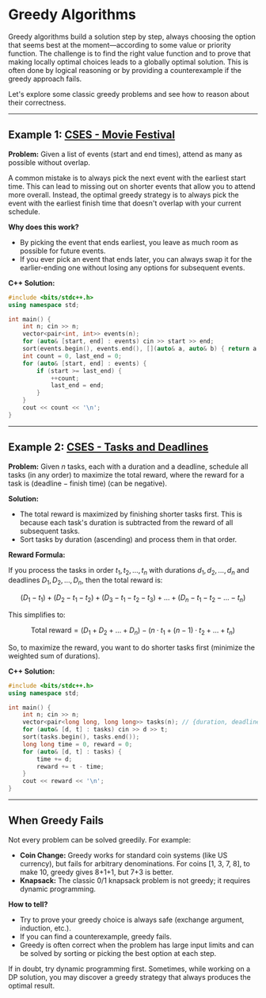 # Greedy Algorithms

Greedy algorithms build a solution step by step, always choosing the option that seems best at the moment—according to some value or priority function. The challenge is to find the right value function and to prove that making locally optimal choices leads to a globally optimal solution. This is often done by logical reasoning or by providing a counterexample if the greedy approach fails.

Let's explore some classic greedy problems and see how to reason about their correctness.

---

## Example 1: [CSES - Movie Festival](https://cses.fi/problemset/task/1629)

**Problem:** Given a list of events (start and end times), attend as many as possible without overlap.

A common mistake is to always pick the next event with the earliest start time. This can lead to missing out on shorter events that allow you to attend more overall. Instead, the optimal greedy strategy is to always pick the event with the earliest finish time that doesn't overlap with your current schedule.

**Why does this work?**
- By picking the event that ends earliest, you leave as much room as possible for future events.
- If you ever pick an event that ends later, you can always swap it for the earlier-ending one without losing any options for subsequent events.

**C++ Solution:**

```cpp
#include <bits/stdc++.h>
using namespace std;

int main() {
    int n; cin >> n;
    vector<pair<int, int>> events(n);
    for (auto& [start, end] : events) cin >> start >> end;
    sort(events.begin(), events.end(), [](auto& a, auto& b) { return a.second < b.second; });
    int count = 0, last_end = 0;
    for (auto& [start, end] : events) {
        if (start >= last_end) {
            ++count;
            last_end = end;
        }
    }
    cout << count << '\n';
}
```

---

## Example 2: [CSES - Tasks and Deadlines](https://cses.fi/problemset/task/1630)

**Problem:** Given $n$ tasks, each with a duration and a deadline, schedule all tasks (in any order) to maximize the total reward, where the reward for a task is $(\text{deadline} - \text{finish time})$ (can be negative).

**Solution:**
- The total reward is maximized by finishing shorter tasks first. This is because each task's duration is subtracted from the reward of all subsequent tasks.
- Sort tasks by duration (ascending) and process them in that order.

**Reward Formula:**

If you process the tasks in order $t_1, t_2, \ldots, t_n$ with durations $d_1, d_2, \ldots, d_n$ and deadlines $D_1, D_2, \ldots, D_n$, then the total reward is:

$$
(D_1 - t_1) + (D_2 - t_1 - t_2) + (D_3 - t_1 - t_2 - t_3) + \ldots + (D_n - t_1 - t_2 - \ldots - t_n)
$$

This simplifies to:

$$
\text{Total reward} = (D_1 + D_2 + \ldots + D_n) - (n \cdot t_1 + (n-1) \cdot t_2 + \ldots + t_n)
$$

So, to maximize the reward, you want to do shorter tasks first (minimize the weighted sum of durations).

**C++ Solution:**

```cpp
#include <bits/stdc++.h>
using namespace std;

int main() {
    int n; cin >> n;
    vector<pair<long long, long long>> tasks(n); // {duration, deadline}
    for (auto& [d, t] : tasks) cin >> d >> t;
    sort(tasks.begin(), tasks.end());
    long long time = 0, reward = 0;
    for (auto& [d, t] : tasks) {
        time += d;
        reward += t - time;
    }
    cout << reward << '\n';
}
```

---

## When Greedy Fails

Not every problem can be solved greedily. For example:
- **Coin Change:** Greedy works for standard coin systems (like US currency), but fails for arbitrary denominations. For coins [1, 3, 7, 8], to make 10, greedy gives 8+1+1, but 7+3 is better.
- **Knapsack:** The classic 0/1 knapsack problem is not greedy; it requires dynamic programming.

**How to tell?**
- Try to prove your greedy choice is always safe (exchange argument, induction, etc.).
- If you can find a counterexample, greedy fails.
- Greedy is often correct when the problem has large input limits and can be solved by sorting or picking the best option at each step.

If in doubt, try dynamic programming first. Sometimes, while working on a DP solution, you may discover a greedy strategy that always produces the optimal result.